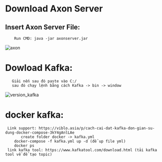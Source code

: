  # Download Axon Server
 ## Insert Axon Server File: 
        Run CMD: java -jar axonserver.jar
![axon](https://github.com/HoangLong1806/BTL-Book-Library/assets/144574704/083fadba-fe13-4470-a9e3-ee2339b5d6ad)

# Dowload Kafka:
       Giải nến sau đó paste vào C:/
       sau đó chạy lệnh bằng cách Kafka -> bin -> window
    
![version_kafka](https://github.com/HoangLong1806/BTL-Book-Library/assets/144574704/5b009127-258b-465a-8229-1bcae4bce682)

# docker kafka: 
     Link support: https://viblo.asia/p/cach-cai-dat-kafka-don-gian-su-dung-docker-compose-3kY4gAnlLAe
		   create folder docker -> kafka.yml
	   	docker-compose -f kafka.yml up -d (để up file yml)
	   	docker ps	
     link kafka tool: https://www.kafkatool.com/download.html (tải kafka tool về để tạo topic)

